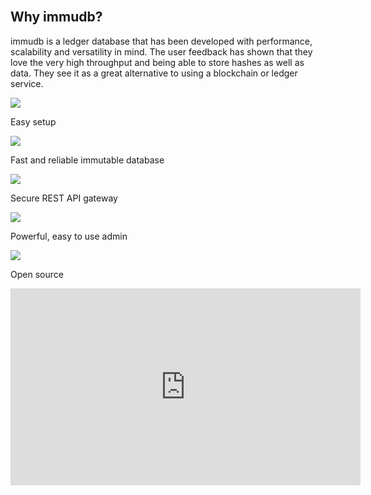 <page-section id="immudb-video-section" style="padding: 160px !important;">
<i-container>
<i-row>
<i-column>
<div class="section-center">

## Why immudb?
immudb is a ledger database that has been developed with performance, scalability and versatility in mind. The user feedback has shown that they love the very high throughput and being able to store hashes as well as data. They see it as a great alternative to using a blockchain or ledger service.

</div>
</i-column>
</i-row>
<i-row>
<i-column>
    <div class="video-features">
				<div class="video-feature-items">
					<div class="video-feature-item">
						<img class="cn-icon" src="/icons/easy_setup.svg">
						<p>Easy setup</p>
					</div>
					<div class="video-feature-item">
						<img class="cn-icon" src="/icons/reliable_database.svg">
						<p>Fast and reliable immutable database</p>
					</div>
					<div class="video-feature-item">
						<img class="cn-icon" src="/icons/secure_api.svg">
						<p>Secure REST API gateway</p>
					</div>
					<div class="video-feature-item">
						<img class="cn-icon" src="/icons/admin.svg">
						<p>Powerful, easy to use admin</p>
					</div>
					<div class="video-feature-item">
						<img class="cn-icon" src="/icons/open_source.svg">
						<p>Open source</p>
					</div>
				</div>
        <div class="video">
            <div class="_embed _embed-16by9">
                <iframe width="560" height="315" frameborder="0"
                        src="https://www.youtube.com/embed/rQ4iZAM14m0?controls=0"
                        allow="accelerometer; autoplay; encrypted-media; gyroscope; picture-in-picture"
                        allowfullscreen></iframe>
            </div>
        </div>
        <!-- <ul>
            <li>
                <fa icon="check-circle"></fa>
                Easy setup
            </li>
            <li>
                <fa icon="check-circle"></fa>
                Fast and reliable immutable database
            </li>
            <li>
                <fa icon="check-circle"></fa>
                Secure REST API gateway
            </li>
            <li>
                <fa icon="check-circle"></fa>
                Powerful, easy to use admin
            </li>
            <li>
                <fa icon="check-circle"></fa>
                Open source
            </li>
        </ul> -->
    </div>
</i-column>
</i-row>
</i-container>
</page-section>
